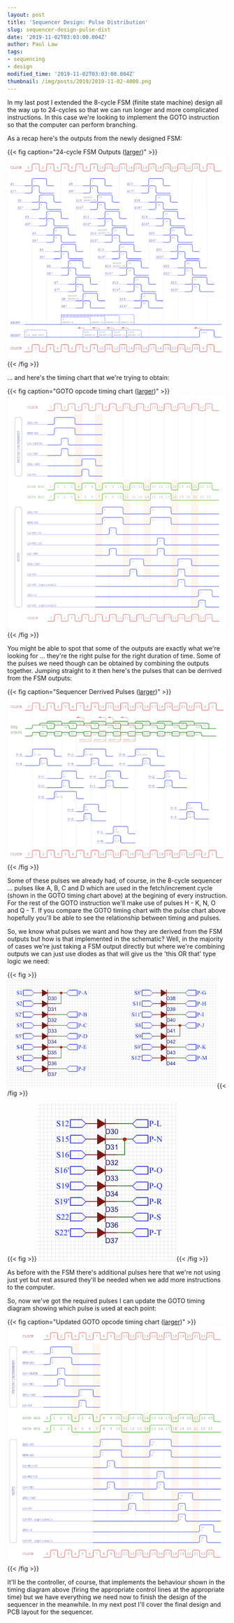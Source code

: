 ```yaml
---
layout: post
title: 'Sequencer Design: Pulse Distribution'
slug: sequencer-design-pulse-dist
date: '2019-11-02T03:03:00.004Z'
author: Paul Law
tags:
- sequencing
- design
modified_time: '2019-11-02T03:03:00.004Z'
thumbnail: /img/posts/2019/2019-11-02-4000.png
---
```


In my last post I extended the 8-cycle FSM (finite state machine) design all the way up to 24-cycles so that we can run
longer and more complicated instructions. In this case we're looking to implement the GOTO instruction so that the
computer can perform branching.

As a recap here's the outputs from the newly designed FSM:

{{< fig caption="24-cycle FSM Outputs ([larger](/pdf/sequencer-timing.pdf))" >}}![24-cycle FSM Outputs](/img/posts/2019/2019-11-01-0004.png){{< /fig >}}

... and here's the timing chart that we're trying to obtain:

{{< fig caption="GOTO opcode timing chart ([larger](/img/posts/2019/2019-10-06-1004.png))" >}}![GOTO opcode timing chart](/img/posts/2019/2019-10-06-0004.png){{< /fig >}}

You might be able to spot that some of the outputs are exactly what we're looking for ... they're the right pulse for the
right duration of time. Some of the pulses we need though can be obtained by combining the outputs together. Jumping straight
to it then here's the pulses that can be derrived from the FSM outputs:

{{< fig caption="Sequencer Derrived Pulses ([larger](/pdf/sequencer-pulses.pdf))" >}}![Sequencer Derrived Pulses](/img/posts/2019/2019-11-02-0000.png){{< /fig >}}

Some of these pulses we already had, of course, in the 8-cycle sequencer ... pulses like A, B, C and D which are used in the
fetch/increment cycle (shown in the GOTO timing chart above) at the begining of every instruction. For the rest of the GOTO
instruction we'll make use of pulses H - K, N, O and Q - T. If you compare the GOTO timing chart with the pulse
chart above hopefully you'll be able to see the relationship between timing and pulses.

So, we know what pulses we want and how they are derived from the FSM outputs but how is that implemented in the schematic?
Well, in the majority of cases we're just taking a FSM output directly but where we're combining outputs we can just use
diodes as that will give us the 'this OR that' type logic we need:

{{< fig >}}![Pulse Distribution 1](/img/posts/2019/2019-11-02-0001.png){{< /fig >}}

{{< fig >}}![Pulse Distribution 2](/img/posts/2019/2019-11-02-0002.png){{< /fig >}}

As before with the FSM there's additional pulses here that we're not using just yet but rest assured they'll be needed when
we add more instructions to the computer.

So, now we've got the required pulses I can update the GOTO timing diagram showing which pulse is used at each point:

{{< fig caption="Updated GOTO opcode timing chart ([larger](/pdf/timing-goto.pdf))" >}}![GOTO opcode timing chart](/img/posts/2019/2019-11-02-0003.png){{< /fig >}}

It'll be the controller, of course, that implements the behaviour shown in the timing diagram above (firing the appropriate
control lines at the appropriate time) but we have everything we need now to finish the design of the sequencer in the
meanwhile. In my next post I'll cover the final design and PCB layout for the sequencer.

